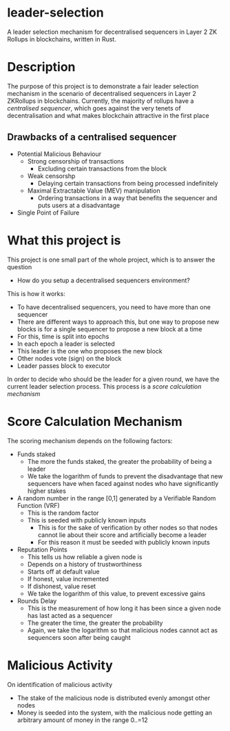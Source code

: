 # leader-selection
A leader selection mechanism for decentralised sequencers in Layer 2 ZK Rollups in blockchains, written in Rust.

# Description
The purpose of this project is to demonstrate a fair leader selection mechanism in the scenario of decentralised sequencers in Layer 2 ZKRollups in blockchains. Currently, the majority of rollups have a *centralised sequencer*, which goes against the very tenets of decentralisation and what makes blockchain attractive in the first place

## Drawbacks of a centralised sequencer
* Potential Malicious Behaviour
    * Strong censorship of transactions
        * Excluding certain transactions from the block
    * Weak censorshp
        * Delaying certain transactions from being processed indefinitely
    * Maximal Extractable Value (MEV) manipulation
        * Ordering transactions in a way that benefits the sequencer and puts users at a disadvantage
* Single Point of Failure

# What this project is
This project is one small part of the whole project, which is to answer the question

* How do you setup a decentralised sequencers environment?

This is how it works:
* To have decentralised sequencers, you need to have more than one sequencer
* There are different ways to approach this, but one way to propose new blocks is for a single sequencer to propose a new block at a time
* For this, time is split into epochs
* In each epoch a leader is selected
* This leader is the one who proposes the new block
* Other nodes vote (sign) on the block
* Leader passes block to executor

In order to decide who should be the leader for a given round, we have the current leader selection process. This process is a *score calculation mechanism*

# Score Calculation Mechanism

The scoring mechanism depends on the following factors:
* Funds staked
    * The more the funds staked, the greater the probability of being a leader
    * We take the logarithm of funds to prevent the disadvantage that new sequencers have when faced against nodes who have significantly higher stakes
* A random number in the range \[0,1\] generated by a Verifiable Random Function (VRF)
    * This is the random factor
    * This is seeded with publicly known inputs
        * This is for the sake of verification by other nodes so that nodes cannot lie about their score and artificially become a leader
        * For this reason it must be seeded with publicly known inputs
* Reputation Points
    * This tells us how reliable a given node is
    * Depends on a history of trustworthiness
    * Starts off at default value
    * If honest, value incremented
    * If dishonest, value reset
    * We take the logarithm of this value, to prevent excessive gains
* Rounds Delay
    * This is the measurement of how long it has been since a given node has last acted as a sequencer
    * The greater the time, the greater the probability
    * Again, we take the logarithm so that malicious nodes cannot act as sequencers soon after being caught

# Malicious Activity

On identification of malicious activity
* The stake of the malicious node is distributed evenly amongst other nodes
* Money is seeded into the system, with the malicious node getting an arbitrary amount of money in the range 0..=12

